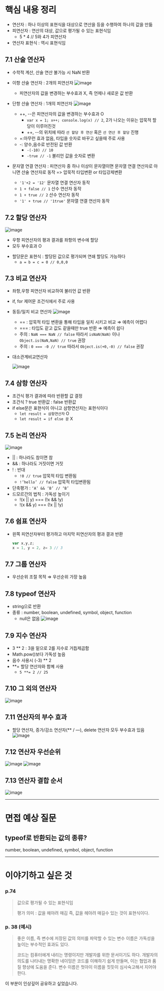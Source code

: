 # 핵심 내용 정리

- 연산자 : 하나 이상의 표현식을 대상으로 연산을 등을 수행하여 하나의 값을 만듦
- 피연산자 : 연산의 대상, 값으로 평가될 수 있는 표현식임
  - 5 \* 4 // 5와 4가 피연산자
- 연산자 표현식 : 역시 표현식임

## 7.1 산술 연산자

- 수학적 계산, 산술 연산 불가능 시 NaN 반환
- 이항 산술 연산자 : 2개의 피연산자
  ![image](https://github.com/KingJiwon/js_deep_dive/assets/84695884/a85651a2-bf11-4284-bca7-43807dd1bbc2)

  - 피연산자의 값을 변경하는 부수효과 X, 즉 언제나 새로운 값 반환
- 단항 산술 연산자 : 1개의 피연산자
 ![image](https://github.com/KingJiwon/js_deep_dive/assets/84695884/a79f7dd2-f145-4a0e-88cf-c4ea8a9cf905)

  - ++, --은 피연산자의 값을 변경하는 부수효과 O
    - `var x = 1; x++; console.log(x) // 2`,
      2가 나오는 이유는 압묵적 할당이 이루어진것
    - ++, --의 위치에 따라 `선 할당 후 연산` 혹은 `선 연산 후 할당` 진행
  - +:아무런 효과 없음, 타입을 숫자로 바꾸고 싶을때 주로 사용
  - -: 양수,음수로 반전된 값 반환
    - `-(-10) // 10`
    - `-true // -1` 불리언 값을 숫자로 변환
- 문자열 연결 연산자 : 피연산자 중 하나 이상이 문자열이면 문자열 연결 연산자로 아니면 산술 연산자로 동작 => 압묵적 타입변환 or 타입강제변환
  - `'1'+2 = '12'` 문자열 연결 연산자 동작
  - `1 + false // 1` 산수 연산자 동작
  - `1 + true // 2` 산수 연산자 동작
  - `'1' + true // '1true'` 문자열 연결 연산자 동작

## 7.2 할당 연산자

![image](https://github.com/KingJiwon/js_deep_dive/assets/84695884/2c1a4d5b-29d5-4828-97d5-20cf259d5475)


- 우항 피연산자의 평과 결과를 좌항의 변수에 할당
- 모두 부수효과 O

* 할당문은 표현식 : 할당된 값으로 평가되며 연쇄 할당도 가능하다
  - `a = b = c = 0 // 0,0,0`

## 7.3 비교 연산자

- 좌항,우항 피연산자 비교하여 불리언 값 반환
- if, for 제어문 조건식에서 주로 사용
- 동등/일치 비교 연산자
![image](https://github.com/KingJiwon/js_deep_dive/assets/84695884/bfdbfb5c-548d-4bdf-bf34-3d88f31149d9)
    * == : 압묵적 타입 변환을 통해 타입을 일치 시키고 비교 ⇒ 예측이 어렵다
    * === : 타입도 같고 값도 같을때만 true 반환 ⇒ 예측이 쉽다
    - 주의 : `NaN === NaN // false` 따라서 `isNaN(NaN)` 이나 `Object.is(NaN,NaN) // true` 권장
    - 주의 : `0 === -0 // true` 따라서 `Object.is(+0,-0) // false` 권장
    
- 대소관계비교연산자
  
   ![image](https://github.com/KingJiwon/js_deep_dive/assets/84695884/bf0103bf-9c8e-4758-8b11-59f931bd6b7e)


## 7.4 삼항 연산자
- 조건식 평가 결과에 따라 반환할 값 결정
- 조건식 ? true 반환값 : false 반환값
- if else문은 표현식이 아니고 삼항연산자는 표현식이다
    - `let result = 삼항연산자` O
    - `let result = if else 문` X

## 7.5 논리 연산자
![image](https://github.com/KingJiwon/js_deep_dive/assets/84695884/483b3a80-f337-4cd5-a40c-26d03c51ced7)
- || : 하나라도 참이면 참
- && : 하나라도 거짓이면 거짓
- ! : 반대
    - `!0 // true` 압묵적 타입 변환됨
    - `!’hello’ // false` 압묵적 타입변환됨
- 단축평가 : `‘A’ && ‘B’ // ‘B’`
- 드모르간의 법칙 : 가독성 높이기
    - !(x || y) === (!x && !y)
    - !(x && y) === (!x || !y)

## 7.6 쉼표 연산자

- 왼쪽 피연산자부터 평가하고 마지막 피연산자의 평과 결과 반환
    
    ```jsx
    var x,y,z;
    x = 1, y = 2, z= 3 // 3
    ```
    

## 7.7 그룹 연산자

- 우선순위 조절 목적 ⇒ 우선순위 가장 높음

## 7.8 typeof 연산자

- string으로 반환
- 종류 : number, boolean, undefined, symbol, object, function
    - null은 없음
![image](https://github.com/KingJiwon/js_deep_dive/assets/84695884/65f16363-cbf6-4e0b-8ec7-ed21b35e797e)

## 7.9 지수 연산자
* 3 ** 2 : 3을 밑으로 2를 지수로 거듭제곱함
* Math.pow()보다 가독성 높음
* 음수 사용시 (-3) ** 2
* **= 할당 연산자와 함꼐 사용
  * `5 **= 2 // 25`

## 7.10 그 외의 연산자
![image](https://github.com/KingJiwon/js_deep_dive/assets/84695884/3c655d22-951f-42f0-8a84-1048c9de30e7)

## 7.11 연산자의 부수 효과
* 할당 연산자, 증가/감소 연산자(** / —), delete 연산자 모두 부수효과 있음
![image](https://github.com/KingJiwon/js_deep_dive/assets/84695884/952e5062-9565-46c3-a99b-2e91232174eb)

## 7.12 연산자 우선순위
![image](https://github.com/KingJiwon/js_deep_dive/assets/84695884/baeb5c26-093a-4754-8dfa-8bc5bc6d2bf4)
![image](https://github.com/KingJiwon/js_deep_dive/assets/84695884/6545b797-e9d1-4584-bd1c-c8d98527056e)
## 7.13 연산자 결합 순서
![image](https://github.com/KingJiwon/js_deep_dive/assets/84695884/976d4b1b-e3f1-4b3e-81af-07b9ce53ba7b)


---

# 면접 예상 질문

## typeof로 반환되는 값의 종류?
number, boolean, undefined, symbol, object, function

---

# 이야기하고 싶은 것

### p.74

> 값으로 평가될 수 있는 표현식임
>
> 평가 의미 : 값을 헤아려 매김 즉, 값을 헤아려 매길수 있는 것이 표현식이다.

### p. 38 (예시)

> 좋은 이름, 즉 변수에 저장된 값의 의미를 파악할 수 있는 변수 이름은 가독성을 높이는 부수적인 효과도 있다.
>
> 코드는 컴퓨터에게 내리는 명령이지만 개발자를 위한 문서이기도 하다. 개발자의 의도를 나타내는 명확한 네이밍은 코드를 이해하기 쉽게 만들며, 이는 협업과 품질 향상에 도움을 준다. 변수 이름은 첫아이 이름을 짓듯이 심사숙고해서 지어야 한다.

이 부분이 인상깊어 공유하고 싶었습니다.
